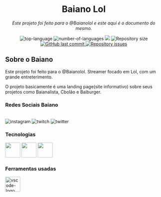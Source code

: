 <h1 align="center">Baiano Lol</h1>
<p align="center"><i>Este projeto foi feito para o @Baianolol e este
aqui é o documento do mesmo.</i></p>


<p align="center" display="inline-block">
  <img src="https://img.shields.io/github/languages/top/Editora-Artigos/article-model" alt="top-language"/>
  <img src="https://img.shields.io/github/languages/count/Editora-Artigos/article-model.svg" alt="number-of-languages"/>
  <a href="https://www.codacy.com/gh/Editora-Artigos/article-model/dashboard?utm_source=github.com&amp;utm_medium=referral&amp;utm_content=Editora-Artigos/article-model&amp;utm_campaign=Badge_Grade"><img src="https://app.codacy.com/project/badge/Grade/a148a172d5b6471098a0f0166b08e542"/></a>
  <img alt="Repository size" src="https://img.shields.io/github/repo-size/Editora-Artigos/article-model.svg">
  <a href="https://github.com/Editora-Artigos/article-model/commits/master">
    <img alt="GitHub last commit" src="https://img.shields.io/github/last-commit/Editora-Artigos/article-model.svg">
  </a>

  <a href="https://github.com/Editora-Artigos/article-model">
    <img alt="Repository issues" src="https://img.shields.io/github/issues/Editora-Artigos/article-model.svg">
  </a>

##  Sobre o Baiano

Este projeto foi feito para o @Baianolol. Streamer focado em Lol, com um
grande entreterimento.

O projeto basicamente é uma landing page(site informativo) sobre seus projetos como Baianalista, Cbolão e Baiburger.

### Redes Sociais Baiano

<div style="display: inline_block"><br />
 <img align="center" alt="instagram" src="https://img.shields.io/badge/Instagram-E4405F?style=for-the-badge&logo=instagram&logoColor=white" />

 <img align="center" alt="twitch" src="https://img.shields.io/badge/Twitch-9146FF?style=for-the-badge&logo=twitch&logoColor=white" />

  <img align="center" alt="twitter" src="https://img.shields.io/badge/Twitter-1DA1F2?style=for-the-badge&logo=twitter&logoColor=white" />
</div>

### Tecnologias
<p display="inline-block">
 <img width="48" src="https://img.shields.io/badge/React-20232A?style=for-the-badge&logo=react&logoColor=61DAFB" />
 
 <img width="48" src="https://img.shields.io/badge/HTML5-E34F26?style=for-the-badge&logo=html5&logoColor=white" />

 <img width="48" src="https://img.shields.io/badge/CSS3-1572B6?style=for-the-badge&logo=css3&logoColor=white" />
</p>


### Ferramentas usadas

<p display="inline-block"> 
  <img width="48" src="https://upload.wikimedia.org/wikipedia/commons/thumb/9/9a/Visual_Studio_Code_1.35_icon.svg/2048px-Visual_Studio_Code_1.35_icon.svg.png" alt="vscode-logo"/>
</p>